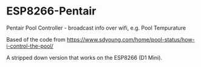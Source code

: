 # ESP8266-Pentair
Pentair Pool Controller - broadcast info over wifi, e.g. Pool Tempurature

Based of the code from https://www.sdyoung.com/home/pool-status/how-i-control-the-pool/

A stripped down version that works on the ESP8266 (D1 Mini).

